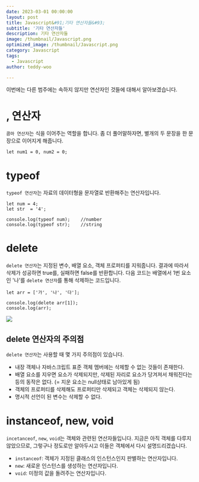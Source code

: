 ```yaml
---
date: 2023-03-01 00:00:00
layout: post
title: Javascript&#91;기타 연산자들&#93; 
subtitle: '기타 연산자들'
description: 기타 연산자들
image: /thumbnail/Javascript.png
optimized_image: /thumbnail/Javascript.png
category: Javascript
tags:
  - Javascript
author: teddy-woo

---
```


이번에는 다른 범주에는 속하지 않지만 연산자인 것들에 대해서 알아보겠습니다.

# , 연산자

`콤마 연산자`는 식을 이어주는 역할을 합니다. 좀 더 풀어말하자면, 별개의 두 문장을 한 문장으로 이어지게 해줍니다.

```
let num1 = 0, num2 = 0;
```

# typeof

`typeof 연산자`는 자료의 데이터형을 문자열로 반환해주는 연산자입니다.

```
let num = 4;
let str  = '4';

console.log(typeof num);	//number
console.log(typeof str);	//string
```

# delete

`delete 연산자`는 지정된 변수, 배열 요소, 객체 프로퍼티를 지워줍니다. 결과에 따라서 삭제가 성공하면 true를, 실패하면 false를 반환합니다. 다음 코드는 배열에서 1번 요소인 '나'를 `delete 연산자`를 통해 삭제하는 코드입니다.

```
let arr = ['가', '나', '다'];

console.log(delete arr[1]);
console.log(arr);
```

![](https://velog.velcdn.com/images%2Fbami%2Fpost%2F693c44ea-b934-4aca-a39a-19076388ae97%2Fimage.png)

## delete 연산자의 주의점

`delete 연산자`는 사용할 때 몇 가지 주의점이 있습니다.

- 내장 객체나 자바스크립트 표준 객체 멤버에는 삭제할 수 없는 것들이 존재한다.
- 배열 요소를 지우면 요소가 삭제되지만, 삭제된 자리로 요소가 당겨져서 채워진다는 등의 동작은 없다. (= 지운 요소는 null상태로 남아있게 됨)
- 객체의 프로퍼티를 삭제해도 프로퍼티만 삭제되고 객체는 삭제되지 않는다.
- 명시적 선언이 된 변수는 삭제할 수 없다.

# instanceof, new, void

`incetanceof`, `new`, `void`는 객체와 관련된 연산자들입니다. 지금은 아직 객체를 다루지 않았으므로, 그렇구나 정도로만 알아두시고 이들은 객체에서 다시 설명드리겠습니다.

- `instanceof`: 객체가 지정된 클래스의 인스턴스인지 판별하는 연산자입니다.
- `new`: 새로운 인스턴스를 생성하는 연산자입니다.
- `void`: 미정의 값을 돌려주는 연산자입니다.